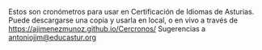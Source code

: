 Estos son cronómetros para usar en Certificación de Idiomas de Asturias.
Puede descargarse una copia y usarla en local, o en vivo a través de https://ajimenezmunoz.github.io/Cercronos/
Sugerencias a antoniojjm@educastur.org
